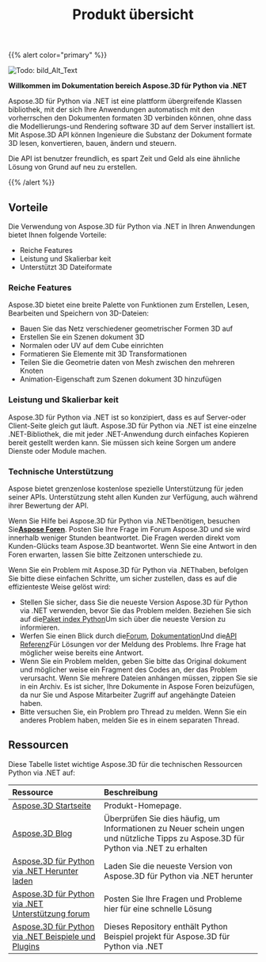 ﻿---
title: Produkt übersicht
type: docs
weight: 10
url: /de/python-net/product-overview/
description: Aspose.3D für Python via .NET ist eine plattform übergreifende Klassen bibliothek, mit der sich Ihre Anwendungen automatisch mit den vorherrschen den Dokumenten formaten 3D verbinden können, ohne dass die Modellierungs-und Rendering software 3D auf dem Server installiert ist. Mit Aspose.3D API können Ingenieure die Substanz der Dokument formate 3D lesen, konvertieren, bauen, ändern und steuern.
---
{{% alert color="primary" %}} 

![Todo: bild_Alt_Text](/3d/de/python-net/home_1.png)

**Willkommen im Dokumentation bereich Aspose.3D für Python via .NET**

Aspose.3D für Python via .NET ist eine plattform übergreifende Klassen bibliothek, mit der sich Ihre Anwendungen automatisch mit den vorherrschen den Dokumenten formaten 3D verbinden können, ohne dass die Modellierungs-und Rendering software 3D auf dem Server installiert ist. Mit Aspose.3D API können Ingenieure die Substanz der Dokument formate 3D lesen, konvertieren, bauen, ändern und steuern.

Die API ist benutzer freundlich, es spart Zeit und Geld als eine ähnliche Lösung von Grund auf neu zu erstellen.

{{% /alert %}} 
## **Vorteile**
Die Verwendung von Aspose.3D für Python via .NET in Ihren Anwendungen bietet Ihnen folgende Vorteile:

- Reiche Features
- Leistung und Skalierbar keit
- Unterstützt 3D Dateiformate
### **Reiche Features**
Aspose.3D bietet eine breite Palette von Funktionen zum Erstellen, Lesen, Bearbeiten und Speichern von 3D-Dateien:

- Bauen Sie das Netz verschiedener geometrischer Formen 3D auf
- Erstellen Sie ein Szenen dokument 3D
- Normalen oder UV auf dem Cube einrichten
- Formatieren Sie Elemente mit 3D Transformationen
- Teilen Sie die Geometrie daten von Mesh zwischen den mehreren Knoten
- Animation-Eigenschaft zum Szenen dokument 3D hinzufügen
### **Leistung und Skalierbar keit**
Aspose.3D für Python via .NET ist so konzipiert, dass es auf Server-oder Client-Seite gleich gut läuft. Aspose.3D für Python via .NET ist eine einzelne .NET-Bibliothek, die mit jeder .NET-Anwendung durch einfaches Kopieren bereit gestellt werden kann. Sie müssen sich keine Sorgen um andere Dienste oder Module machen.
### **Technische Unterstützung**
Aspose bietet grenzenlose kostenlose spezielle Unterstützung für jeden seiner APIs. Unterstützung steht allen Kunden zur Verfügung, auch während ihrer Bewertung der API.

Wenn Sie Hilfe bei Aspose.3D für Python via .NETbenötigen, besuchen Sie[**Aspose Foren**](https://forum.aspose.com/). Posten Sie Ihre Frage im Forum Aspose.3D und sie wird innerhalb weniger Stunden beantwortet. Die Fragen werden direkt vom Kunden-Glücks team Aspose.3D beantwortet. Wenn Sie eine Antwort in den Foren erwarten, lassen Sie bitte Zeitzonen unterschiede zu.

Wenn Sie ein Problem mit Aspose.3D für Python via .NEThaben, befolgen Sie bitte diese einfachen Schritte, um sicher zustellen, dass es auf die effizienteste Weise gelöst wird:

- Stellen Sie sicher, dass Sie die neueste Version Aspose.3D für Python via .NET verwenden, bevor Sie das Problem melden. Beziehen Sie sich auf die[Paket index Python](https://pypi.org/project/aspose-3d/)Um sich über die neueste Version zu informieren.
- Werfen Sie einen Blick durch die[Forum](https://forum.aspose.com/c/3d), [Dokumentation](/3d/de/python-net/)Und die[API Referenz](https://reference.aspose.com/3d/net)Für Lösungen vor der Meldung des Problems. Ihre Frage hat möglicher weise bereits eine Antwort.
- Wenn Sie ein Problem melden, geben Sie bitte das Original dokument und möglicher weise ein Fragment des Codes an, der das Problem verursacht. Wenn Sie mehrere Dateien anhängen müssen, zippen Sie sie in ein Archiv. Es ist sicher, Ihre Dokumente in Aspose Foren beizufügen, da nur Sie und Aspose Mitarbeiter Zugriff auf angehängte Dateien haben.
- Bitte versuchen Sie, ein Problem pro Thread zu melden. Wenn Sie ein anderes Problem haben, melden Sie es in einem separaten Thread.
## **Ressourcen**
Diese Tabelle listet wichtige Aspose.3D für die technischen Ressourcen Python via .NET auf:

|**Ressource**|**Beschreibung**|
|:- |:- |
|[Aspose.3D Startseite](https://products.aspose.com/3d/python-net/)|Produkt-Homepage.|
|[Aspose.3D Blog](https://blog.aspose.com/category/3d/)|Überprüfen Sie dies häufig, um Informationen zu Neuer schein ungen und nützliche Tipps zu Aspose.3D für Python via .NET zu erhalten|
|[Aspose.3D für Python via .NET Herunter laden](https://pypi.org/project/aspose-3d/)|Laden Sie die neueste Version von Aspose.3D für Python via .NET herunter|
|[Aspose.3D für Python via .NET Unterstützung forum](https://forum.aspose.com/c/3d/18)|Posten Sie Ihre Fragen und Probleme hier für eine schnelle Lösung|
|[Aspose.3D für Python via .NET Beispiele und Plugins](https://github.com/aspose-3d/Aspose.3D-for-Python-via-.NET)|Dieses Repository enthält Python Beispiel projekt für Aspose.3D für Python via .NET|

